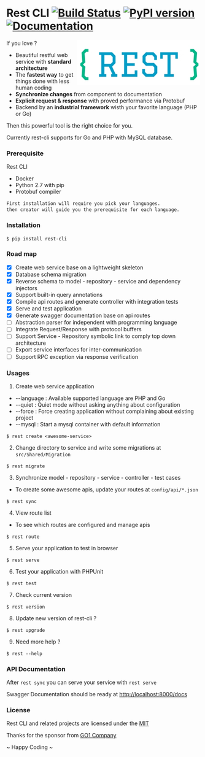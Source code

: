 # Rest CLI   [![Build Status](https://travis-ci.org/loint/rest-cli.svg?branch=master)](https://travis-ci.org/loint/rest-cli) [![PyPI version](https://badge.fury.io/py/rest-cli.svg)](https://badge.fury.io/py/rest-cli) [![Documentation](https://img.shields.io/badge/documentation-rest-ff69b4.svg)](https://loint.github.io/rest-cli/index.md)

<img src="docs/rest.jpg" width=320 align=right>

If you love ?
- Beautiful restful web service with **standard architecture**
- The **fastest way** to get things done with less human coding
- **Synchronize changes** from component to documentation
- **Explicit request & response** with proved performance via Protobuf
- Backend by an **industrial framework** wisth your favorite language (PHP or Go)

Then this powerful tool is the right choice for you.

Currently rest-cli supports for Go and PHP with MySQL database.

### Prerequisite
Rest CLI
- Docker
- Python 2.7 with pip
- Protobuf compiler
```
First installation will require you pick your languages.
then creator will guide you the prerequisite for each language.
```

### Installation
```
$ pip install rest-cli
```

### Road map
- [x] Create web service base on a lightweight skeleton
- [x] Database schema migration
- [x] Reverse schema to model - repository - service and dependency injectors
- [x] Support built-in query annotations
- [x] Compile api routes and generate controller with integration tests
- [x] Serve and test application
- [x] Generate swagger documentation base on api routes
- [ ] Abstraction parser for independent with programming language
- [ ] Integrate Request/Response with protocol buffers
- [ ] Support Service - Repository symbolic link to comply top down architecture
- [ ] Export service interfaces for inter-communication
- [ ] Support RPC exception via response verification

### Usages
1. Create web service application
- --language : Available supported language are PHP and Go
- --quiet : Quiet mode without asking anything about configuration
- --force : Force creating application without complaining about existing project
- --mysql : Start a mysql container with default information
```
$ rest create <awesome-service>
```
2. Change directory to service and write some migrations at `src/Shared/Migration`
```
$ rest migrate
```
3. Synchronize model - repository - service - controller - test cases
- To create some awesome apis, update your routes at `config/api/*.json`
```
$ rest sync
```
4. View route list
- To see which routes are configured and manage apis
```
$ rest route
```
5. Serve your application to test in browser
```
$ rest serve
```
6. Test your application with PHPUnit
```
$ rest test
```
7. Check current version
```
$ rest version
```
8. Update new version of rest-cli ?
```
$ rest upgrade
```
9. Need more help ?
```
$ rest --help
```
### API Documentation
After `rest sync` you can serve your service with `rest serve`

Swagger Documentation should be ready at [http://localhost:8000/docs](http://localhost:8000/docs)

### License
Rest CLI and related projects are licensed under the [MIT](LICENSE)

Thanks for the sponsor from [GO1 Company](http://go1.com)

~ Happy Coding ~
